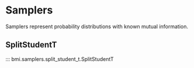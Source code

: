 # Samplers

Samplers represent probability distributions with known mutual information.


## SplitStudentT
::: bmi.samplers.split_student_t.SplitStudentT

